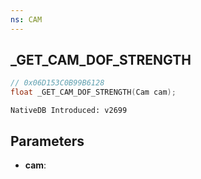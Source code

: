 ```yaml
---
ns: CAM 
---
```


## _GET_CAM_DOF_STRENGTH

```c
// 0x06D153C0B99B6128
float _GET_CAM_DOF_STRENGTH(Cam cam);
```

```
NativeDB Introduced: v2699
```

## Parameters
* **cam**:
